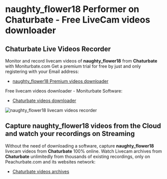 # naughty_flower18 Performer on Chaturbate - Free LiveCam videos downloader

## Chaturbate Live Videos Recorder

Monitor and record livecam videos of **naughty_flower18** from **Chaturbate** with Moniturbate.com
Get a premium trial for free by just and only registering with your Email address:
* [naughty_flower18 Premium videos downloader](https://moniturbate.com/request-demo-licence-key.html)

Free livecam videos downloader - Moniturbate Software:
* [Chaturbate videos downloader](https://moniturbate.com/moniturbate-download-software.html)

![naughty_flower18 livecam videos recorder](https://peachurnet.com/templates/moniturbate-software.png)


## Capture naughty_flower18 videos from the Cloud and watch your recordings on Streaming

Without the need of downloading a software, capture **naughty_flower18** livecam videos from **Chaturbate** 100% online.
Watch Livecam archives from **Chaturbate** unlimitedly from thousands of existing recordings, only on Peachurbate.com and its websites network:
* [Chaturbate videos archives](https://peachurnet.com/)